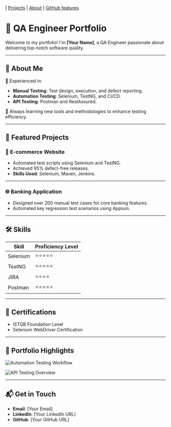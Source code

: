 
| [Projects](./projects/projects.md)
| [About](./about/about.md)
| [GitHub features](./github_features/github_features.md)


# 🌟 QA Engineer Portfolio

Welcome to my portfolio! I'm **[Your Name]**, a QA Engineer passionate about delivering top-notch software quality.

---

## 🚀 About Me
🎯 Experienced in:
- **Manual Testing**: Test design, execution, and defect reporting.
- **Automation Testing**: Selenium, TestNG, and CI/CD.
- **API Testing**: Postman and RestAssured.

🌱 Always learning new tools and methodologies to enhance testing efficiency.

---

## 📂 Featured Projects
### 🛒 **E-commerce Website**
- Automated test scripts using Selenium and TestNG.
- Achieved 95% defect-free releases.
- **Skills Used**: Selenium, Maven, Jenkins.

---

### 🌐 **Banking Application**
- Designed over 200 manual test cases for core banking features.
- Automated key regression test scenarios using Appium.

---

## 🛠 Skills
| Skill            | Proficiency Level |
|-------------------|-------------------|
| Selenium          | ⭐⭐⭐⭐⭐           |
| TestNG            | ⭐⭐⭐⭐⭐           |
| JIRA              | ⭐⭐⭐⭐            |
| Postman           | ⭐⭐⭐⭐⭐           |

---

## 🏅 Certifications
- ISTQB Foundation Level
- Selenium WebDriver Certification

---

## 📸 Portfolio Highlights

![Automation Testing Workflow](https://via.placeholder.com/600x300?text=Automation+Testing+Workflow)

![API Testing Overview](https://via.placeholder.com/600x300?text=API+Testing+Overview)

---

## 📬 Get in Touch
- **Email**: [Your Email]
- **LinkedIn**: [Your LinkedIn URL]
- **GitHub**: [Your GitHub URL]
